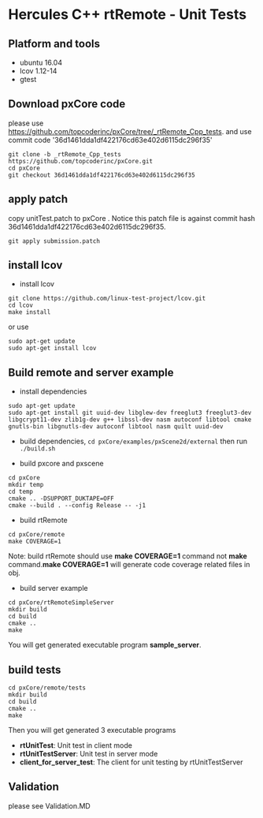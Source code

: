 # Hercules C++ rtRemote - Unit Tests

## Platform and tools
- ubuntu 16.04
- lcov 1.12-14
- gtest

## Download pxCore code
please use https://github.com/topcoderinc/pxCore/tree/_rtRemote_Cpp_tests.
and use commit code '36d1461dda1df422176cd63e402d6115dc296f35'
```
git clone -b _rtRemote_Cpp_tests https://github.com/topcoderinc/pxCore.git
cd pxCore
git checkout 36d1461dda1df422176cd63e402d6115dc296f35
```

## apply patch
copy unitTest.patch to pxCore . Notice this patch file is against commit hash 36d1461dda1df422176cd63e402d6115dc296f35.
```
git apply submission.patch
```

## install lcov
- install lcov
```
git clone https://github.com/linux-test-project/lcov.git
cd lcov
make install
```

or use
```
sudo apt-get update
sudo apt-get install lcov
```

## Build remote and server example

- install dependencies
```
sudo apt-get update
sudo apt-get install git uuid-dev libglew-dev freeglut3 freeglut3-dev libgcrypt11-dev zlib1g-dev g++ libssl-dev nasm autoconf libtool cmake gnutls-bin libgnutls-dev autoconf libtool nasm quilt uuid-dev
```

- build dependencies,  `cd pxCore/examples/pxScene2d/external`  then run `./build.sh`

- build pxcore and pxscene
```
cd pxCore
mkdir temp
cd temp
cmake .. -DSUPPORT_DUKTAPE=OFF
cmake --build . --config Release -- -j1
```

- build rtRemote
```
cd pxCore/remote
make COVERAGE=1
```
Note: build rtRemote should use **make COVERAGE=1** command not **make** command.**make COVERAGE=1** will generate code coverage related files in obj.

- build server example
```
cd pxCore/rtRemoteSimpleServer
mkdir build
cd build
cmake ..
make
```
You will get generated executable program **sample_server**.

## build tests

```
cd pxCore/remote/tests
mkdir build
cd build
cmake ..
make
```
Then you will get generated 3 executable programs
- **rtUnitTest**: Unit test in client mode
- **rtUnitTestServer**: Unit test in server mode
- **client_for_server_test**: The client for unit testing by rtUnitTestServer

## Validation
please see Validation.MD
